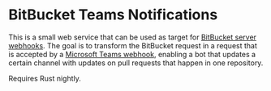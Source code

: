 # BitBucket Teams Notifications

This is a small web service that can be used as target for [BitBucket server
webhooks][1]. The goal is to transform the BitBucket request in a request that
is accepted by a [Microsoft Teams webhook][2], enabling a bot that updates a
certain channel with updates on pull requests that happen in one repository.

Requires Rust nightly.

[1]: https://confluence.atlassian.com/bitbucketserver/event-payload-938025882.html
[2]: https://learn.microsoft.com/en-us/microsoftteams/platform/webhooks-and-connectors/how-to/connectors-using?tabs=cURL
